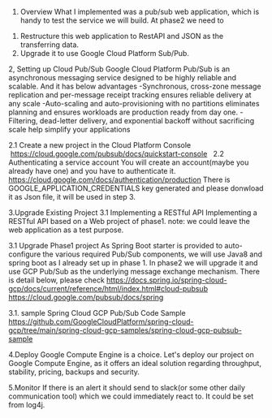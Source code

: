 1. Overview
What I implemented was a pub/sub web application, which is handy to test the service we will build.
At phase2 we need to 
1) Restructure this web application to RestAPI and JSON as the transferring data. 
2) Upgrade it to use Google Cloud Platform Sub/Pub.  


2, Setting up Cloud Pub/Sub
Google Cloud Platform Pub/Sub is an asynchronous messaging service designed to be highly reliable and scalable.
And it has below advantages
-Synchronous, cross-zone message replication and per-message receipt tracking ensures reliable delivery at any scale
-Auto-scaling and auto-provisioning with no partitions eliminates planning and ensures workloads are production ready from day one.
-Filtering, dead-letter delivery, and exponential backoff without sacrificing scale help simplify your applications


2.1 Create a new project in the Cloud Platform Console
 https://cloud.google.com/pubsub/docs/quickstart-console
 
2.2 Authenticating a service account
You will create an account(maybe you already have one) and you have to authenticate it.
https://cloud.google.com/docs/authentication/production
There is GOOGLE_APPLICATION_CREDENTIALS key generated and please donwload it as Json file, it will be used in step 3.


3.Upgrade Existing Project
3.1 Implementing a RESTful API 
Implementing a RESTful API based on a Web project of phase1.
note: we could leave the web application as a test purpose.

3.1 Upgrade Phase1 project
As Spring Boot starter is provided to auto-configure the various required Pub/Sub components, we will use Java8 and spring boot as I already set up in phase 1.
In phase2 we will upgrade it and use GCP Pub/Sub as the underlying message exchange mechanism.
There is detail below, please check
https://docs.spring.io/spring-cloud-gcp/docs/current/reference/html/index.html#cloud-pubsub
https://cloud.google.com/pubsub/docs/spring


3.1. sample 
Spring Cloud GCP Pub/Sub Code Sample
https://github.com/GoogleCloudPlatform/spring-cloud-gcp/tree/main/spring-cloud-gcp-samples/spring-cloud-gcp-pubsub-sample


4.Deploy
Google Compute Engine is a choice.
Let's deploy our project on Google Compute Engine, as it offers an ideal solution regarding throughput, stability, pricing, backups and security.


5.Monitor
If there is an alert it should send to slack(or some other daily communication tool) which we could immediately react to.
It could be set from log4j.
